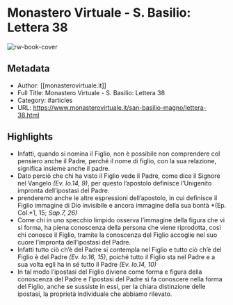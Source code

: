 # Monastero Virtuale - S. Basilio: Lettera 38

![rw-book-cover](https://readwise-assets.s3.amazonaws.com/static/images/article3.5c705a01b476.png)

## Metadata
- Author: [[monasterovirtuale.it]]
- Full Title: Monastero Virtuale - S. Basilio: Lettera 38
- Category: #articles
- URL: https://www.monasterovirtuale.it/san-basilio-magno/lettera-38.html

## Highlights
- Infatti, quando si nomina il Figlio, non è possibile non comprendere col pensiero anche il Padre, perché il nome di figlio, con la sua relazione, significa insieme anche il padre.
- Dato perciò che chi ha visto il Figlio vede il Padre, come dice il Signore nel Vangelo *(Ev. Io.*14, 9*)*, per questo l’apostolo definisce l’Unigenito impronta dell’ipostasi del Padre.
- prenderemo anche le altre espressioni dell’apostolo, in cui definisce il Figlio immagine di Dio invisibile e ancora immagine della sua bontà *(Ep. Col.*1, 15; *Sap.*7, 26*)*
- Come chi in uno specchio limpido osserva l’immagine della figura che vi si forma, ha piena conoscenza della persona che viene riprodotta, così chi conosce il Figlio, tramite la conoscenza del Figlio accoglie nel suo cuore l’impronta dell’ipostasi del Padre.
- Infatti tutto ciò ch’è del Padre si contempla nel Figlio e tutto ciò ch’è del Figlio è del Padre *(Ev. Io.*16, 15*)*, poiché tutto il Figlio sta nel Padre e a sua volta egli ha in sé tutto il Padre *(Ev. Io.*14, 10*)*
- In tal modo l’ipostasi del Figlio diviene come forma e figura della conoscenza del Padre e l’ipostasi del Padre si fa conoscere nella forma del Figlio, anche se sussiste in essi, per la chiara distinzione delle ipostasi, la proprietà individuale che abbiamo rilevato.

